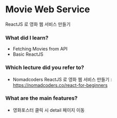 # Movie Web Service

ReactJS 로 영화 웹 서비스 만들기

### What did I learn?

- Fetching Movies from API
- Basic ReactJS

### Which lecture did you refer to?

- Nomadcoders ReactJS 로 영화 웹 서비스 만들기 : https://nomadcoders.co/react-for-beginners

### What are the main features?

- 영화포스터 클릭 시 detail 페이지 이동

